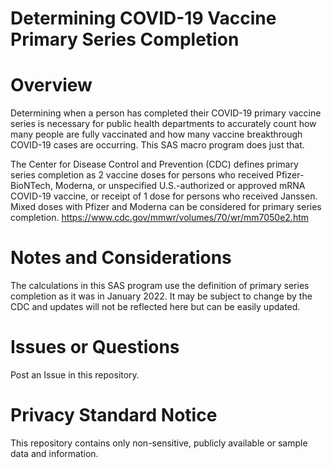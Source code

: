 # Determining COVID-19 Vaccine Primary Series Completion

# Overview
Determining when a person has completed their COVID-19 primary vaccine series is necessary for public health departments to accurately count how many people are fully vaccinated and how many vaccine breakthrough COVID-19 cases are occurring. This SAS macro program does just that. 

The Center for Disease Control and Prevention (CDC) defines primary series completion as 2 vaccine doses for persons who received Pfizer-BioNTech, Moderna, or unspecified U.S.-authorized or approved mRNA COVID-19 vaccine, or receipt of 1 dose for persons who received Janssen. Mixed doses with Pfizer and Moderna can be considered for primary series completion. https://www.cdc.gov/mmwr/volumes/70/wr/mm7050e2.htm

# Notes and Considerations
The calculations in this SAS program use the definition of primary series completion as it was in January 2022. It may be subject to change by the CDC and updates will not be reflected here but can be easily updated.

# Issues or Questions
Post an Issue in this repository.

# Privacy Standard Notice
This repository contains only non-sensitive, publicly available or sample data and information.

